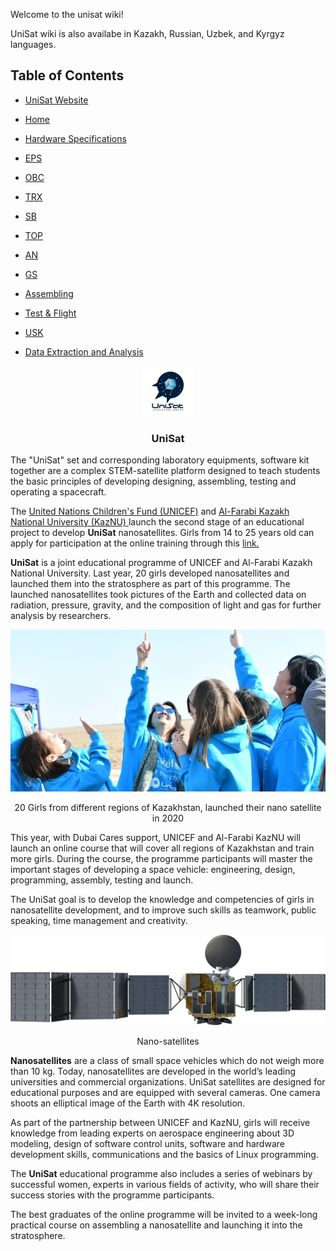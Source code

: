 Welcome to the unisat wiki!

UniSat wiki is also availabe in Kazakh, Russian, Uzbek, and Kyrgyz languages.

## Table of Contents

* [UniSat Website](https://unisat.kz) 

* [Home](https://github.com/UNEPG/unisat/wiki/)
* [Hardware Specifications](https://github.com/UNEPG/unisat/wiki/Hardware-Specifications)
* [EPS](https://github.com/UNEPG/unisat/wiki/EPS---Energy-Power-System)
* [OBC](https://github.com/UNEPG/unisat/wiki/OBC---On-Board-Computer)
* [TRX](https://github.com/UNEPG/unisat/wiki/TRX---Transmission-Board)
* [SB](https://github.com/UNEPG/unisat/wiki/SB---STEM-Payload-Board)
* [TOP](https://github.com/UNEPG/unisat/wiki/TOP---Top-Board)
* [AN](https://github.com/UNEPG/unisat/wiki/AN---Antenna--System)
* [GS](https://github.com/UNEPG/unisat/wiki/GS---Ground-Station)
* [Assembling](https://github.com/UNEPG/unisat/wiki/Assembling-UniSat)
* [Test & Flight](https://github.com/UNEPG/unisat/wiki/Test-&-Flight)
* [USK](https://github.com/UNEPG/unisat/wiki/The-UniSat-Platform)
* [Data Extraction and Analysis](https://github.com/UNEPG/unisat/wiki/Data-Extraction-and-Analysis)

<p align="center">
  <a href="https://unisat.kz">
    <img src="assets/images/logo.png" alt="Logo" width="80" height="80">
  </a>

  <h3 align="center">UniSat</h3>

The "UniSat" set and corresponding laboratory equipments, software kit together are a complex STEM-satellite platform designed to teach students the basic principles of developing designing, assembling, testing and operating a spacecraft.

The [United Nations Children's Fund (UNICEF)](https://unicef.org) and [Al-Farabi Kazakh National University (KazNU) ](https://kaznu.kz)launch the second stage of an educational project to develop **UniSat** nanosatellites. Girls from 14 to 25 years old can apply for participation at the online training through this [link.](https://cutt.ly/Xn2FF3y)

**UniSat** is a joint educational programme of UNICEF and Al-Farabi Kazakh National University. Last year, 20 girls developed nanosatellites and launched them into the stratosphere as part of this programme. The launched nanosatellites took pictures of the Earth and collected data on radiation, pressure, gravity, and the composition of light and gas for further analysis by researchers.

<p align="center">
    <img src="assets/images/unisat-2021.jpg">
</p>

<p align="center">20 Girls from different regions of Kazakhstan, launched their nano satellite in 2020</p>

This year, with Dubai Cares support, UNICEF and Al-Farabi KazNU will launch an online course that will cover all regions of Kazakhstan and train more girls. During the course, the programme participants will master the important stages of developing a space vehicle: engineering, design, programming, assembly, testing and launch.

The UniSat goal is to develop the knowledge and competencies of girls in nanosatellite development, and to improve such skills as teamwork, public speaking, time management and creativity.

<p align="center">
    <img src="assets/images/comsat.png">
</p>

<p align="center">
    Nano-satellites
</p>

**Nanosatellites** are a class of small space vehicles which do not weigh more than 10 kg. Today, nanosatellites are developed in the world’s leading universities and commercial organizations. UniSat satellites are designed for educational purposes and are equipped with several cameras. One camera shoots an elliptical image of the Earth with 4K resolution.

As part of the partnership between UNICEF and KazNU, girls will receive knowledge from leading experts on aerospace engineering about 3D modeling, design of software control units, software and hardware development skills, communications and the basics of Linux programming.

The **UniSat** educational programme also includes a series of webinars by successful women, experts in various fields of activity, who will share their success stories with the programme participants.

The best graduates of the online programme will be invited to a week-long practical course on assembling a nanosatellite and launching it into the stratosphere.

